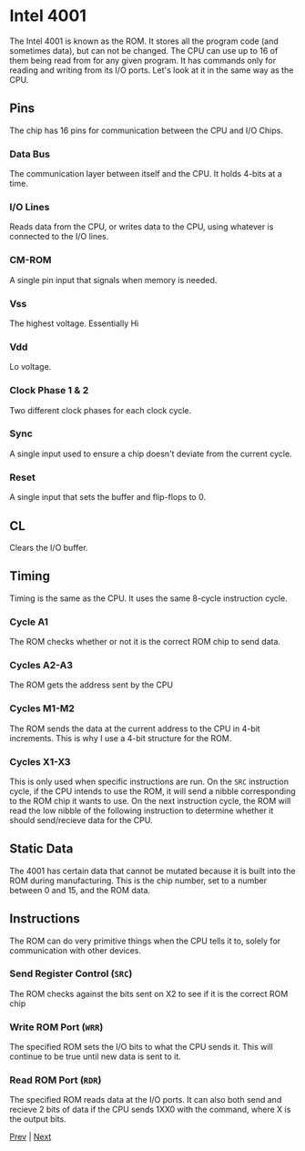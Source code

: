 # Intel 4001
The Intel 4001 is known as the ROM. It stores all the program code (and sometimes data), but can not be changed. The CPU can use up to 16 of them being read from for any given program. It has commands only for reading and writing from its I/O ports. Let's look at it in the same way as the CPU.
## Pins
The chip has 16 pins for communication between the CPU and I/O Chips.
### Data Bus
The communication layer between itself and the CPU. It holds 4-bits at a time.
### I/O Lines
Reads data from the CPU, or writes data to the CPU, using whatever is connected to the I/O lines.
### CM-ROM
A single pin input that signals when memory is needed.
### Vss
The highest voltage. Essentially Hi
### Vdd
Lo voltage.
### Clock Phase 1 & 2
Two different clock phases for each clock cycle.
### Sync
A single input used to ensure a chip doesn't deviate from the current cycle.
### Reset
A single input that sets the buffer and flip-flops to 0.
## CL
Clears the I/O buffer.
## Timing
Timing is the same as the CPU. It uses the same 8-cycle instruction cycle.
### Cycle A1
The ROM checks whether or not it is the correct ROM chip to send data.
### Cycles A2-A3
The ROM gets the address sent by the CPU
### Cycles M1-M2
The ROM sends the data at the current address to the CPU in 4-bit increments. This is why I use a 4-bit structure for the ROM.
### Cycles X1-X3
This is only used when specific instructions are run. On the `SRC` instruction cycle, if the CPU intends to use the ROM, it will send a nibble corresponding to the ROM chip it wants to use. On the next instruction cycle, the ROM will read the low nibble of the following instruction to determine whether it should send/recieve data for the CPU.
## Static Data
The 4001 has certain data that cannot be mutated because it is built into the ROM during manufacturing. This is the chip number, set to a number between 0 and 15, and the ROM data.
## Instructions
The ROM can do very primitive things when the CPU tells it to, solely for communication with other devices.
### Send Register Control (`SRC`)
The ROM checks against the bits sent on X2 to see if it is the correct ROM chip
### Write ROM Port (`WRR`)
The specified ROM sets the I/O bits to what the CPU sends it. This will continue to be true until new data is sent to it.
### Read ROM Port (`RDR`)
The specified ROM reads data at the I/O ports. It can also both send and recieve 2 bits of data if the CPU sends 1XX0 with the command, where X is the output bits.

[Prev](2_Intel-4004.md) | [Next](4_Intel-4002.md)